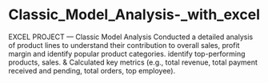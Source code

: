 # Classic_Model_Analysis-_with_excel
EXCEL PROJECT — Classic Model Analysis Conducted a detailed analysis of product lines to understand their contribution to overall sales, profit margin and identify popular product categories. identify top-performing products, sales. &amp; Calculated key metrics (e.g., total revenue, total payment received and pending, total orders, top employee).
